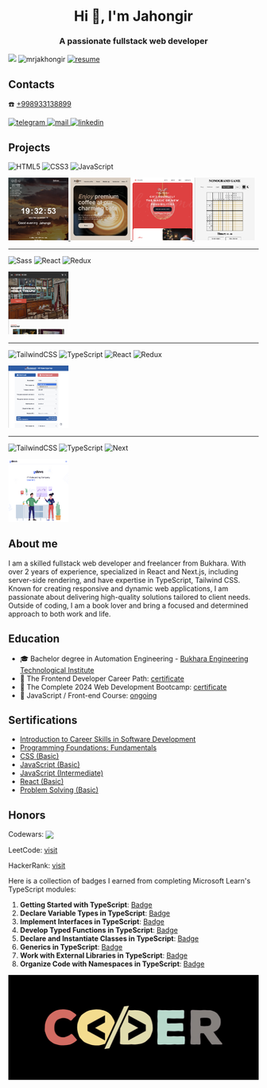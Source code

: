<h1 align="center">Hi 👋, I'm Jahongir</h1>
<h3 align="center">A passionate fullstack web developer</h3>

<div align="left">
 
 ![](https://github-readme-stats.vercel.app/api?username=mrjakhongir&theme=radical&hide_border=false&include_all_commits=true&count_private=true)
 <img src="https://github-readme-stats.vercel.app/api/top-langs?username=mrjakhongir&show_icons=true&locale=en&layout=compact" alt="mrjakhongir" />
 <a href="https://mrjakhongir.hackerresume.io/33e882b7-c19b-49b5-b827-7353ae305422">
  <img src="https://img.shields.io/badge/See_my-Resume-blue" alt="resume"/>
 </a>
</div>

<h2 align="left">Contacts</h2>

☎️ [+998933138899](tel:+998933138899)

<div>
 <a href="https://t.me/mr_jakhongir" target="_blank">
  <img src="https://img.shields.io/badge/Telegram-2CA5E0?style=for-the-badge&logo=telegram&logoColor=white" alt="telegram"/>
 </a>
 <a href="mailto:nusratovjahongir@gmail.com" target="_blank">
  <img src="https://img.shields.io/badge/Gmail-D14836?style=for-the-badge&logo=gmail&logoColor=white" alt="mail"/>
 </a>
 <a href="https://www.linkedin.com/in/jahongir-nusratov/" target="_blank">
  <img src="https://img.shields.io/badge/linkedin-%230077B5.svg?style=for-the-badge&logo=linkedin&logoColor=white" alt="linkedin"/>
 </a>
</div>

<h2>Projects</h2>

<div>

  ![HTML5](https://img.shields.io/badge/html5-%23E34F26.svg?style=for-the-badge&logo=html5&logoColor=white)
  ![CSS3](https://img.shields.io/badge/css3-%231572B6.svg?style=for-the-badge&logo=css3&logoColor=white)
  ![JavaScript](https://img.shields.io/badge/javascript-%23323330.svg?style=for-the-badge&logo=javascript&logoColor=%23F7DF1E)
</div>

<p>
  <a href='https://github.com/mrjakhongir/momentum_clone'>
    <img width="24%" src="./momentum.png" />
  </a>
  <a href='https://github.com/mrjakhongir/coffee-house/tree/main'>
    <img width="24%" src="./coffe.png" />
  </a>
 <a href='https://github.com/mrjakhongir/christmas-shop/tree/main'>
    <img width="24%" src="./christmas.png" />
  </a>
 <a href='https://mr-jakhongir-nonograms-game.netlify.app/'>
    <img width="24%" src="./nonograms.png" />
  </a>
</p>
<hr/>

<div>

  ![Sass](https://img.shields.io/badge/sass-cc6699.svg?style=for-the-badge&logo=Sass&logoColor=white)
  ![React](https://img.shields.io/badge/react-%2320232a.svg?style=for-the-badge&logo=react&logoColor=%2361DAFB)
  ![Redux](https://img.shields.io/badge/redux-7649bb.svg?style=for-the-badge&logo=redux&logoColor=white)
</div>

<p align="left">
 <a href='https://antikdecor.ru/'>
    <img width="24%" src="./antikdecor.png" />
  </a>
</p>
<hr/>

<div>

  ![TailwindCSS](https://img.shields.io/badge/tailwindCSS-ffffff.svg?style=for-the-badge&logo=TailwindCSS&logoColor=1DA1F2)
  ![TypeScript](https://img.shields.io/badge/typescript-%23007ACC.svg?style=for-the-badge&logo=typescript&logoColor=white)
  ![React](https://img.shields.io/badge/react-%2320232a.svg?style=for-the-badge&logo=react&logoColor=%2361DAFB)
  ![Redux](https://img.shields.io/badge/redux-7649bb.svg?style=for-the-badge&logo=redux&logoColor=white)
</div>

<p align="left">
  <a href='https://github.com/mrjakhongir/maxproduct'>
    <img width="24%" src="./maxproduct.png" />
  </a>
</p>
<hr/>

<div>

  ![TailwindCSS](https://img.shields.io/badge/tailwindCSS-ffffff.svg?style=for-the-badge&logo=TailwindCSS&logoColor=1DA1F2)
  ![TypeScript](https://img.shields.io/badge/typescript-%23007ACC.svg?style=for-the-badge&logo=typescript&logoColor=white)
  ![Next](https://img.shields.io/badge/next.js-000000?style=for-the-badge&logo=nextdotjs&logoColor=white)
</div>

<p align="left">
  <a href='https://github.com/mrjakhongir/udevs'>
    <img width="24%" src="./udevs.png" />
  </a>
</p>

<h2 align="left">About me</h2>
<p>I am a skilled fullstack web developer and freelancer from Bukhara. With over 2 years of experience, specialized in React and Next.js, including server-side rendering, and have expertise in TypeScript, Tailwind CSS. Known for creating responsive and dynamic web applications, I am passionate about delivering high-quality solutions tailored to client needs. Outside of coding, I am a book lover and bring a focused and determined approach to both work and life.</p>

<h2>Education</h2>

- 🎓 Bachelor degree in Automation Engineering - [Bukhara Engineering Technological Institute](https://bmti.uz/)
- 📜 The Frontend Developer Career Path: [certificate](https://v1.scrimba.com/certificate/u7EQyehW/gfrontend)
- 📜 The Complete 2024 Web Development Bootcamp: [certificate](https://www.udemy.com/certificate/UC-a157eb48-abfc-46af-9864-d99eaa19de0f/)
- 📜 JavaScript / Front-end Course: [ongoing](https://rs.school/courses/javascript)

<h2>Sertifications</h2>

- [Introduction to Career Skills in Software Development](https://www.linkedin.com/learning/certificates/9e337fd0bbaca3a3e046f1dfe0c936eaa805a21d8d312abd3dd8d37292517506?lipi=urn%3Ali%3Apage%3Ad_flagship3_profile_view_base%3Bz%2FfFtR%2BLQ4yORXh5rth6EQ%3D%3D)
- [Programming Foundations: Fundamentals](https://www.linkedin.com/learning/certificates/ef745e4617bd6ac8e38b7818735bbfeb2962e7f5a07c22138fcf25d00117d71c?lipi=urn%3Ali%3Apage%3Ad_flagship3_profile_view_base_certifications_details%3Bq8B%2FnrSYR0y6HcEvx24OvQ%3D%3D)
- [CSS (Basic)](https://www.hackerrank.com/certificates/1e5c5e7ee13a)
- [JavaScript (Basic)](https://www.hackerrank.com/certificates/6e0c0cdfef63)
- [JavaScript (Intermediate)](https://www.hackerrank.com/certificates/b3c5f28eec64)
- [React (Basic)](https://www.hackerrank.com/certificates/d6f81bc6d0dc)
- [Problem Solving (Basic)](https://www.hackerrank.com/certificates/a21699ffe8bb)

<h2>Honors</h2>

<p>Codewars: <img align="center" src="https://www.codewars.com/users/mrjakhongir/badges/large"/></p>

LeetCode: [visit](https://leetcode.com/u/mrJakhongir/)

HackerRank: [visit](https://www.hackerrank.com/profile/mrjakhongir)

Here is a collection of badges I earned from completing Microsoft Learn's TypeScript modules:

1. **Getting Started with TypeScript**: [Badge](https://learn.microsoft.com/api/achievements/share/en-gb/mrjakhongir/BTG5M5GD?sharingId=1E29DCDAA54BBED2)
2. **Declare Variable Types in TypeScript**: [Badge](https://learn.microsoft.com/api/achievements/share/en-gb/mrjakhongir/ZM4EEJE2?sharingId=1E29DCDAA54BBED2)
3. **Implement Interfaces in TypeScript**: [Badge](https://learn.microsoft.com/api/achievements/share/en-gb/mrjakhongir/HNRXGXA8?sharingId=1E29DCDAA54BBED2)
4. **Develop Typed Functions in TypeScript**: [Badge](https://learn.microsoft.com/api/achievements/share/en-gb/mrjakhongir/3WTJSGKH?sharingId=1E29DCDAA54BBED2)
5. **Declare and Instantiate Classes in TypeScript**: [Badge](https://learn.microsoft.com/api/achievements/share/en-gb/mrjakhongir/KJLT8WTB?sharingId=1E29DCDAA54BBED2)
6. **Generics in TypeScript**: [Badge](https://learn.microsoft.com/api/achievements/share/en-gb/mrjakhongir/8FAYYVRW?sharingId=1E29DCDAA54BBED2)
7. **Work with External Libraries in TypeScript**: [Badge](https://learn.microsoft.com/api/achievements/share/en-gb/mrjakhongir/UF5WVMX3?sharingId=1E29DCDAA54BBED2)
8. **Organize Code with Namespaces in TypeScript**: [Badge](https://learn.microsoft.com/api/achievements/share/en-gb/mrjakhongir/UF5WJAS3?sharingId=1E29DCDAA54BBED2)

![logo](https://github.com/mrjakhongir/mrjakhongir/blob/main/coder.png)

